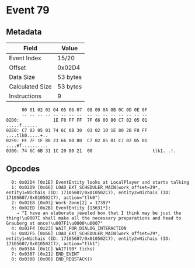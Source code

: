 # Event 79

## Metadata

| Field           | Value    |
|-----------------|----------|
| Event Index     | 15/20    |
| Offset          | 0x02D4   |
| Data Size       | 53 bytes |
| Calculated Size | 53 bytes |
| Instructions    | 9        |

```
      00 01 02 03 04 05 06 07  08 09 0A 0B 0C 0D 0E 0F
      -- -- -- -- -- -- -- --  -- -- -- -- -- -- -- --
02D0:             1E F0 FF FF  7F 66 00 80 C7 02 05 01      .....f......
02E0: C7 02 05 01 74 6C 6B 30  03 02 10 1E 80 2B F8 FF  ....tlk0.....+..
02F0: FF 7F 1F 80 23 66 00 80  C7 02 05 01 C7 02 05 01  ....#f..........
0300: 74 6C 6B 31 1C 20 80 21  00                       tlk1. .!.       
```

## Opcodes

```
  0: 0x02D4 [0x1E] EventEntity looks at LocalPlayer and starts talking
  1: 0x02D9 [0x66] LOAD_EXT_SCHEDULER_MAIN(work_offset=29*, entity1=Nichais (ID: 17105607/0x010502C7), entity2=Nichais (ID: 17105607/0x010502C7), action="tlk0")
  2: 0x02E8 [0x03] Work_Zone[2] = 17397*
  3: 0x02ED [0x2B] EventEntity [13631*]:
    → "I have an elaborate jeweled box that I think may be just the thing!\u0007I shall make all the necessary preparations and head to Grauberg at once!\u007F1\u0000\u0007"
  4: 0x02F4 [0x23] WAIT_FOR_DIALOG_INTERACTION
  5: 0x02F5 [0x66] LOAD_EXT_SCHEDULER_MAIN(work_offset=29*, entity1=Nichais (ID: 17105607/0x010502C7), entity2=Nichais (ID: 17105607/0x010502C7), action="tlk1")
  6: 0x0304 [0x1C] WAIT(90* ticks)
  7: 0x0307 [0x21] END_EVENT
  8: 0x0308 [0x00] END_REQSTACK()
```
